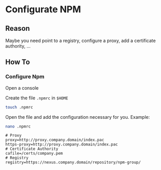 # Configurate NPM

## Reason

Maybe you need point to a registry, configure a proxy, add a certificate authority, ...

## How To

### Configure Npm

Open a console

Create the file `.npmrc` in `$HOME`

```bash
touch .npmrc
```

Open the file and add the configuration necessary for you. Example:

```bash
nano .npmrc
```

```
# Proxy
proxy=http://proxy.company.domain/index.pac
https-proxy=http://proxy.company.domain/index.pac
# Certificate Authority
cafile=/certs/company.pem
# Registry
registry=https://nexus.company.domain/repository/npm-group/
```